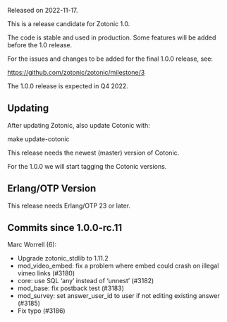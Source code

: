 Released on 2022-11-17.

This is a release candidate for Zotonic 1.0.

The code is stable and used in production. Some features will be added before the 1.0 release.

For the issues and changes to be added for the final 1.0.0 release, see:

<https://github.com/zotonic/zotonic/milestone/3>

The 1.0.0 release is expected in Q4 2022.



Updating
--------

After updating Zotonic, also update Cotonic with:

make update-cotonic

This release needs the newest (master) version of Cotonic.

For the 1.0.0 we will start tagging the Cotonic versions.



Erlang/OTP Version
------------------

This release needs Erlang/OTP 23 or later.



Commits since 1.0.0-rc.11
-------------------------

Marc Worrell (6):

*   Upgrade zotonic\_stdlib to 1.11.2
*   mod\_video\_embed: fix a problem where embed could crash on illegal vimeo links (#3180)
*   core: use SQL ‘any’ instead of ‘unnest’ (#3182)
*   mod\_base: fix postback test (#3183)
*   mod\_survey: set answer\_user\_id to user if not editing existing answer (#3185)
*   Fix typo (#3186)